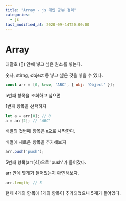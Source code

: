 ```yaml
---
title: "Array - js 개인 공부 정리"
categories: 
  - js
last_modified_at: 2020-09-14T20:00:00
---
```


# Array

대괄호 ([]) 안에 넣고 싶은 원소를 넣는다.

숫자, stirng, object 등 넣고 싶은 것을 넣을 수 있다.

```js
const arr = [0, true, 'ABC', { obj: 'Object' }];

```

n번째 항목을 조회하고 싶으면

1번째 항목을 선택하자

```js
let a = arr[0]; // 0
a = arr[2]; // 'ABC'

```

배열의 첫번째 항목은 `0`으로 시작한다.


배열에 새로운 항목을 추가해보자

```js
arr.push('push');

```

5번째 항목(arr[4])으로 'push'가 들어갔다.

arr 안에 몇개가 들어있는지 확인해보자.

```js
arr.length; // 5
```

현제 4개의 항목에 1개의 항목이 추가되었으니 5개가 들어있다.

